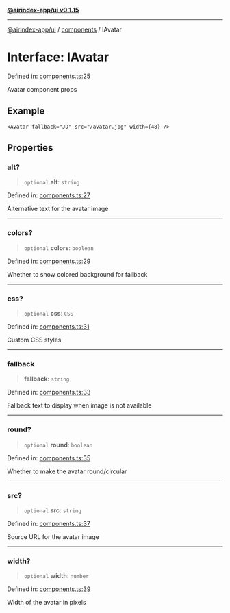 [**@airindex-app/ui v0.1.15**](../../README.md)

***

[@airindex-app/ui](../../README.md) / [components](../README.md) / IAvatar

# Interface: IAvatar

Defined in: [components.ts:25](https://github.com/airindex-app/ui/blob/c7ea135614befbd5605b13569e79882284e03edb/src/types/components.ts#L25)

Avatar component props

## Example

```tsx
<Avatar fallback="JD" src="/avatar.jpg" width={48} />
```

## Properties

### alt?

> `optional` **alt**: `string`

Defined in: [components.ts:27](https://github.com/airindex-app/ui/blob/c7ea135614befbd5605b13569e79882284e03edb/src/types/components.ts#L27)

Alternative text for the avatar image

***

### colors?

> `optional` **colors**: `boolean`

Defined in: [components.ts:29](https://github.com/airindex-app/ui/blob/c7ea135614befbd5605b13569e79882284e03edb/src/types/components.ts#L29)

Whether to show colored background for fallback

***

### css?

> `optional` **css**: `CSS`

Defined in: [components.ts:31](https://github.com/airindex-app/ui/blob/c7ea135614befbd5605b13569e79882284e03edb/src/types/components.ts#L31)

Custom CSS styles

***

### fallback

> **fallback**: `string`

Defined in: [components.ts:33](https://github.com/airindex-app/ui/blob/c7ea135614befbd5605b13569e79882284e03edb/src/types/components.ts#L33)

Fallback text to display when image is not available

***

### round?

> `optional` **round**: `boolean`

Defined in: [components.ts:35](https://github.com/airindex-app/ui/blob/c7ea135614befbd5605b13569e79882284e03edb/src/types/components.ts#L35)

Whether to make the avatar round/circular

***

### src?

> `optional` **src**: `string`

Defined in: [components.ts:37](https://github.com/airindex-app/ui/blob/c7ea135614befbd5605b13569e79882284e03edb/src/types/components.ts#L37)

Source URL for the avatar image

***

### width?

> `optional` **width**: `number`

Defined in: [components.ts:39](https://github.com/airindex-app/ui/blob/c7ea135614befbd5605b13569e79882284e03edb/src/types/components.ts#L39)

Width of the avatar in pixels
